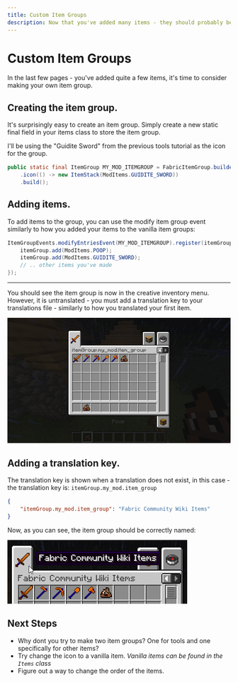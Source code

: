 ```yaml
---
title: Custom Item Groups
description: Now that you've added many items - they should probably be put together.
---
```


# Custom Item Groups

In the last few pages - you've added quite a few items, it's time to consider making your own item group.

## Creating the item group.

It's surprisingly easy to create an item group. Simply create a new static final field in your items class to store the item group.

I'll be using the "Guidite Sword" from the previous tools tutorial as the icon for the group.

```java
public static final ItemGroup MY_MOD_ITEMGROUP = FabricItemGroup.builder(new Identifier("my_mod", "item_group"))
	.icon(() -> new ItemStack(ModItems.GUIDITE_SWORD))
	.build();
```

## Adding items.

To add items to the group, you can use the modify item group event similarly to how you added your items to the vanilla item groups:

```java
ItemGroupEvents.modifyEntriesEvent(MY_MOD_ITEMGROUP).register(itemGroup -> {
    itemGroup.add(ModItems.POOP);
    itemGroup.add(ModItems.GUIDITE_SWORD);
    // .. other items you've made
});
```

<hr />

You should see the item group is now in the creative inventory menu. However, it is untranslated - you must add a translation key to your translations file - similarly to how you translated your first item.

![](/items/itemgroups_0.png)

## Adding a translation key.

The translation key is shown when a translation does not exist, in this case - the translation key is: `itemGroup.my_mod.item_group`

```json
{
    "itemGroup.my_mod.item_group": "Fabric Community Wiki Items"
}
```

Now, as you can see, the item group should be correctly named:

![](/items/itemgroups_1.png)

## Next Steps

- Why dont you try to make two item groups? One for tools and one specifically for other items?
- Try change the icon to a vanilla item. *Vanilla items can be found in the `Items` class*
- Figure out a way to change the order of the items.